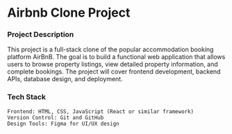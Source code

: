 # Airbnb Clone Project
### Project Description

This project is a full-stack clone of the popular accommodation booking platform AirBnB. The goal is to build a functional web application that allows users to browse property listings, view detailed property information, and complete bookings. The project will cover frontend development, backend APIs, database design, and deployment.

### Tech Stack

    Frontend: HTML, CSS, JavaScript (React or similar framework)
    Version Control: Git and GitHub
    Design Tools: Figma for UI/UX design

